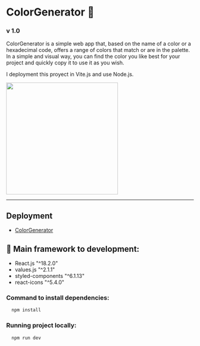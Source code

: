 # ColorGenerator 🎨
### v 1.0

ColorGenerator is a simple web app that, based on the name of a color or a hexadecimal code, offers a range of colors that match or are in the palette. In a simple and visual way, you can find the color you like best for your project and quickly copy it to use it as you wish.

I deployment this proyect in Vite.js and use Node.js. 

<p align="start">
<img width="300px"  src="https://skillicons.dev/icons?i=react,vite,styledcomponents,nodejs,git,github,perline=10"  />
</p>

<hr>

## Deployment

- [ColorGenerator](https://color-generator-lemon-nine.vercel.app/)


## &#128640;  Main framework to development:

- React.js "^18.2.0"
- values.js "^2.1.1"
- styled-components "^6.1.13"
- react-icons "^5.4.0"


### Command to install dependencies:



```bash
  npm install
```


### Running project locally:



```bash
  npm run dev
```

